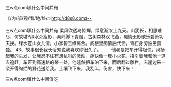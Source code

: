 三w点com填什么中间并有

《/内/部/观/看/地/址👉http://d8s8.com》--

三w点com填什么中间并有	柔风吹透鸟惊蝉，绿意渐浓上九天。山犹长，相思难尽，何故堪?绿水旁瘦影，秦岭脚下青烟，古树森林双飞燕，痴情无影歌乐碧箫功夫换。绿水苍山女儿情，小家碧玉缘离合。阁楼里痴情后代怜，青石身旁独坐孤独。
	43、故事很长我长话短说我喜欢你很久了。
　　他老是把车开得极快，风扬起我的头发，让我忍不住有想乱叫的激动，痛快像一簇小火花，招引着我和他一道去追赶。车开到高速路的某一处，他遽然把车泊下来，而后翻过雕栏，去崖边采一朵开得绚烂的野花送给我。土壤飞下来，我乱叫，伤害，快下来！





三w点com填什么中间值吃
